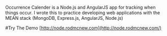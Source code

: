 Occurrence Calender is a Node.js and AngularJS app for tracking when things occur. I wrote this to practice developing web applications with the MEAN stack (MongoDB, Express.js, AngularJS, Node.js)

#Try The Demo
[http://node.rodmcnew.com](http://node.rodmcnew.com/)
